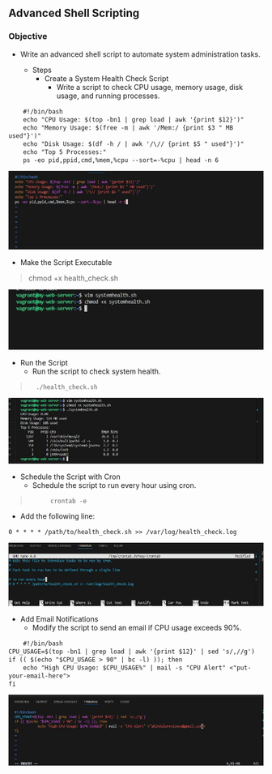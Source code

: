 ## Advanced Shell Scripting
### Objective
- Write an advanced shell script to automate system administration tasks.

    - Steps
        - Create a System Health Check Script
            - Write a script to check CPU usage, memory usage, disk usage, and running processes.
>    
        #!/bin/bash
        echo "CPU Usage: $(top -bn1 | grep load | awk '{print $12}')"
        echo "Memory Usage: $(free -m | awk '/Mem:/ {print $3 " MB used"}')"
        echo "Disk Usage: $(df -h / | awk '/\// {print $5 " used"}')"
        echo "Top 5 Processes:"
        ps -eo pid,ppid,cmd,%mem,%cpu --sort=-%cpu | head -n 6            

![screenshot-1](systemhealth.JPG)

- Make the Script Executable

>   chmod +x health_check.sh

![screenshot-2](chmodsystemhealth.JPG)

-   Run the Script
    - Run the script to check system health.

>       ./health_check.sh

![screenshot-3](run.JPG)

- Schedule the Script with Cron
    - Schedule the script to run every hour using cron.

>           crontab -e

- Add the following line:
>
    0 * * * * /path/to/health_check.sh >> /var/log/health_check.log

![screenshot-4](cron.JPG)

- Add Email Notifications
    - Modify the script to send an email if CPU usage exceeds 90%.

>
        #!/bin/bash
    CPU_USAGE=$(top -bn1 | grep load | awk '{print $12}' | sed 's/,//g')
    if (( $(echo "$CPU_USAGE > 90" | bc -l) )); then
        echo "High CPU Usage: $CPU_USAGE%" | mail -s "CPU Alert" <"put-your-email-here">
    fi

![screenshot-5](addemail.JPG)

